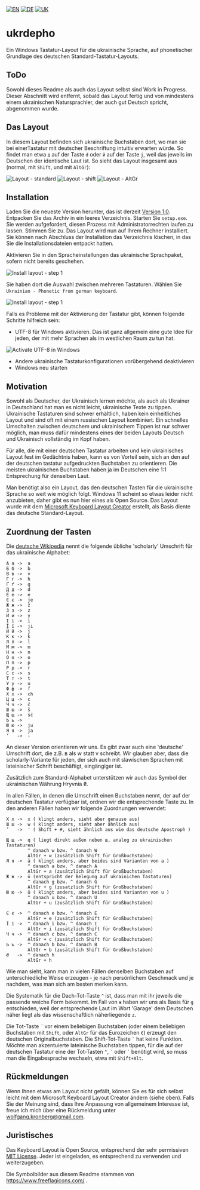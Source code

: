 [![EN](readme-files/united_kingdom_home_icon_64.png)](README.md)
[![DE](readme-files/germany_home_icon_64.png)](README-DE.md)
[![UK](readme-files/ukraine_home_icon_64.png)](README-UK.md)

# ukrdepho
Ein Windows Tastatur-Layout für die ukrainische Sprache, 
auf phonetischer Grundlage des deutschen Standard-Tastatur-Layouts.

## ToDo

Sowohl dieses Readme als auch das Layout selbst sind
Work in Progress. Dieser Abschnitt wird entfernt, sobald das
Layout fertig und von mindestens einem ukrainischen Natursprachler,
der auch gut Deutsch spricht, abgenommen wurde.

## Das Layout

In diesem Layout befinden sich ukrainische Buchstaben dort, wo man
sie bei einerTastatur mit deutscher Beschriftung intuitiv erwarten
würde. So findet man etwa `д` auf der Taste `d` oder `й` auf der
Taste `j`, weil das jeweils im Deutschen der identische Laut ist.
So sieht das Layout insgesamt aus (normal, mit `Shift`, und mit `AltGr`):

![Layout - standard](readme-files/layout-standard.png)
![Layout - shift](readme-files/layout-shift.png)
![Layout - AltGr](readme-files/layout-altgr.png)

## Installation

Laden Sie die neueste Version herunter, das ist derzeit
[Version 1.0](releases/ukrdepho-1.0.zip). Entpacken Sie das Archiv
in ein leeres Verzeichnis. Starten Sie `setup.exe`. Sie werden
aufgefordert, diesen Prozess mit Administratorrechten laufen zu lassen.
Stimmen Sie zu. Das Layout wird nun auf Ihrem Rechner installiert.
Sie können nach Abschluss der Installation das Verzeichnis löschen,
in das Sie die Installationsdateien entpackt hatten.

Aktivieren Sie in den Spracheinstellungen das ukrainische Sprachpaket,
sofern nicht bereits geschehen.

![Install layout - step 1](readme-files/choose-layout-1.png)

Sie haben dort die Auswahl zwischen
mehreren Tastaturen. Wählen Sie
`Ukrainian - Phonetic from german keyboard`.

![Install layout - step 1](readme-files/choose-layout-2.png)

Falls es Probleme mit der Aktivierung der Tastatur gibt, können folgende
Schritte hilfreich sein:

* UTF-8 für Windows aktivieren. Das ist ganz allgemein eine gute Idee
  für jeden, der mit mehr Sprachen als im westlichen Raum zu tun hat.

![Activate UTF-8 in Windows](readme-files/windows-utf-8.png)

* Andere ukrainische Tastaturkonfigurationen vorübergehend deaktivieren
* Windows neu starten

## Motivation

Sowohl als Deutscher, der Ukrainisch lernen möchte, als auch als
Ukrainer in Deutschland hat man es nicht leicht, ukrainische Texte
zu tippen. Ukrainische Tastaturen sind schwer erhältlich, haben kein
einheitliches Layout und sind oft mit einem russischen Layout
kombiniert. Ein schnelles Umschalten zwischen deutschem und
ukrainischem Tippen ist nur schwer möglich, man muss dafür mindestens
eines der beiden Layouts Deutsch und Ukrainisch vollständig im Kopf
haben.

Für alle, die mit einer deutschen Tastatur arbeiten und kein
ukrainisches Layout fest im Gedächtnis haben, kann es von Vorteil
sein, sich an den auf der deutschen tastatur aufgedruckten Buchstaben
zu orientieren. Die meisten ukrainischen Buchstaben haben ja im
Deutschen eine 1:1 Entsprechung für denselben Laut.

Man benötigt also ein Layout, das den deutschen Tasten für die
ukrainische Sprache so weit wie möglich folgt. Windows 11 scheint
so etwas leider nicht anzubieten, daher gibt es nun hier eines als
Open Source. Das Layout wurde mit dem
[Microsoft Keyboard Layout Creator](https://www.microsoft.com/en-us/download/details.aspx?id=102134)
erstellt, als Basis diente das deutsche Standard-Layout.

## Zuordnung der Tasten

Die [deutsche Wikipedia](https://de.wikipedia.org/wiki/Umschrift_des_ukrainischen_kyrillischen_Alphabets#Tabellen_zu_den_verschiedenen_Umschrift-_und_Romanisierungsvarianten)
nennt die folgende übliche 'scholarly' Umschrift 
für das ukrainische Alphabet:

```
А а	->	a
Б б	->	b
В в	->	v
Г г	->	h
Ґ ґ	->	g
Д д	->	d
Е е	->	e
Є є	->	je
Ж ж	->	ž
З з	->	z
И и	->	y
І і	->	i
Ї ї	->	ji
Й й	->	j
К к	->	k
Л л	->	l
М м	->	m
Н н	->	n
О о	->	o
П п	->	p
Р р	->	r
С с	->	s
Т т	->	t
У у	->	u
Ф ф	->	f
Х х	->	ch
Ц ц	->	c
Ч ч	->	č
Ш ш	->	š
Щ щ	->	šč
Ь ь	->	′
Ю ю	->	ju
Я я	->	ja
’	->	-
```

An dieser Version orientieren wir uns. Es gibt zwar auch eine 'deutsche'
Umschrift dort, die z.B. в als w statt v schreibt. Wir glauben aber,
dass die scholarly-Variante für jeden, der sich auch mit slawischen
Sprachen mit lateinischer Schrift beschäftigt, eingängiger ist.

Zusätzlich zum Standard-Alphabet unterstützen wir auch das Symbol
der ukrainischen Währung Hryvnia ₴.

In allen Fällen, in denen die Umschrift einen Buchstaben nennt,
der auf der deutschen Tastatur verfügbar ist, ordnen wir die
entsprechende Taste zu. In den anderen Fällen haben wir folgende
Zuordnungen verwendet:

```
Х х	->	x ( klingt anders, sieht aber genauso aus)
Ш ш	->	w ( klingt anders, sieht aber ähnlich aus)
’	->	' ( Shift + #, sieht ähnlich aus wie das deutsche Apostroph )

Щ щ	->	q ( liegt direkt außen neben ш, analog zu ukrainischen Tastaturen)
		^ danach w bzw. ^ danach W
		AltGr + w (zusätzlich Shift für Großbuchstaben)
Я я	->	ä ( klingt anders, aber beides sind Varianten von a )
		^ danach a bzw. ^ danach A
		AltGr + a (zusätzlich Shift für Großbuchstaben)
Ж ж	->	ö (entspricht der Belegung auf ukrainichen Tastaturen)
		^ danach g bzw. ^ danach G
		AltGr + g (zusatzlich Shift für Großbuchstaben)
Ю ю	->	ü ( klingt anders, aber beides sind Varianten von u )
		^ danach u bzw. ^ danach U
		AltGr + u (zusätzlich Shift für Großbuchstaben)

Є є	->	^ danach e bzw. ^ danach E
		AltGr + e (zusätzlich Shift für Großbuchstaben)
Ї ї	->	^ danach i bzw. ^ danach I
		AltGr + i (zusätzlich Shift für Großbuchstaben)
Ч ч	->	^ danach c bzw. ^ danach C
		AltGr + c (zusätzlich Shift für Großbuchstaben)
Ь ь	->	^ danach b bzw. ^ danach B
		AltGr + b (zusätzlich Shift für Großbuchstaben)
₴	->	^ danach h
		AltGr + h
```

Wie man sieht, kann man in vielen Fällen denselben Buchstaben auf
unterschiedliche Weise erzeugen - je nach persönlichem Geschmack
und je nachdem, was man sich am besten merken kann.

Die Systematik
für die Dach-Tot-Taste `^` ist, dass man mit ihr jeweils die passende
weiche Form bekommt. Im Fall von `ж` haben wir uns als Basis für `g`
entschieden, weil der entsprechende Laut im Wort 'Garage' dem
Deutschen näher liegt als das wissenschaftlich näherliegende `z`.

Die Tot-Taste `´` vor einem beliebigen Buchstaben (oder einem beliebigen
Buchstaben mit `Shift`, oder `AltGr` für das Eurozeichen `€`) 
erzeugt den deutschen Originalbuchstaben. Die Shift-Tot-Taste `` ` `` 
hat keine Funktion. Möchte man akzentuierte lateinische Buchstaben 
tippen, für die auf der deutschen Tastatur eine der Tot-Tasten `^`, `´`
oder `` ` `` benötigt wird, so muss man die Eingabesprache wechseln, 
etwa mit `Shift+Alt`.

## Rückmeldungen

Wenn Ihnen etwas am Layout nicht gefällt, können Sie es für sich selbst
leicht mit dem Microsoft Keyboard Layout Creator ändern (siehe oben).
Falls Sie der Meinung sind, dass Ihre Anpassung von allgemeinem
Interesse ist, freue ich mich über eine Rückmeldung unter
wolfgang.kronberg@gmail.com.

## Juristisches

Das Keyboard Layout is Open Source, entsprechend der sehr permissiven
[MIT License](LICENSE). Jeder ist eingeladen, es entsprechend zu
verwenden und weiterzugeben.

Die Symbolbilder aus diesem Readme stammen von
https://www.freeflagicons.com/ .
